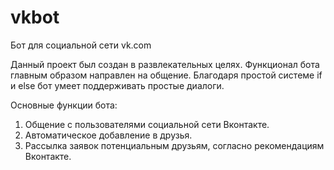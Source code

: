 # vkbot
Бот для социальной сети vk.com

Данный проект был создан в развлекательных целях. Функционал бота главным образом направлен на общение. Благодаря простой системе if и else бот умеет поддерживать простые диалоги.

Основные функции бота:

1. Общение с пользователями социальной сети Вконтакте.
2. Автоматическое добавление в друзья.
3. Рассылка заявок потенциальным друзьям, согласно рекомендациям Вконтакте.
